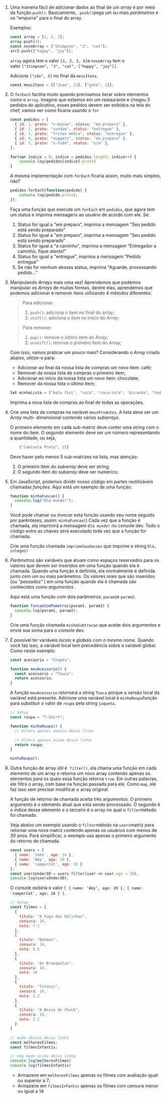 1. Uma maneira fácil de adicionar dados ao final de um *array* é por meio da função `push()`. Basicamente, `.push()`pega um ou mais *parâmetros* e os "empurra" para o final do array.
    
    Exemplos:
    
    ```jsx
    const array = [1, 2, 3];
    array.push(4);
    const novoArray = ["Stimpson", "J", "cat"];
    arr2.push(["happy", "joy"]);
    
    ```
    
    `array` agora tem o valor `[1, 2, 3, 4]`e `novoArray` tem o valor `["Stimpson", "J", "cat", ["happy", "joy"]]`.
    
    Adicione `["cão", 3]` no final da `meusItens`.
    
    ```jsx
    const meusItens = [["Joao", 23], ["gato", 2]];
    ```
    

1. O `forEach` facilita muito quando precisamos iterar sobre elementos como o `array`. Imagine que estamos em um restaurante e chegou 5 pedidos do aplicativo, esses pedidos devem ser exibidos na tela do chef, vamos ver como ficaria usando o `for`
    
    ```jsx
    const pedidos = [
      { id: 1, prato: "x-bacon", status: "em preparo" },
      { id: 2, prato: "sundae", status: "entregue" },
      { id: 3, prato: "fritas média", status: "entregue" },
      { id: 4, prato: "nuggets", status: "em preparo" },
      { id: 5, prato: "x-tudo", status: "n/a" },
    ];
    
    for(var indice = 0; indice < pedidos.length; indice++) {
        console.log(pedidos[indice].prato)
    }
    ```
    
    A mesma implementação com `forEach` ficaria assim, muito mais simples, não?
    
    ```jsx
    pedidos.forEach(function(pedido) {
        console.log(pedido.prato);
    });
    ```
    
    Faça uma função que execute um `forEach` em `pedidos`, que agora tem um status e imprima mensagens ao usuário de acordo com ele. Se:
    
    1. Status for igual a "em preparo", imprima a mensagem "Seu pedido está sendo preparado"
    2. Status for igual a "em preparo", imprima a mensagem "Seu pedido está sendo preparado"
    3. Status for igual a "a caminho", imprima a mensagem "Entregador a caminho, fique atento!"
    4. Status for igual a "entregue", imprima a mensagem "Pedido entregue"
    5. Se não for nenhum desses status, imprima "Aguarde, processando pedido..."
    
2. Manipulando *Arrays* mais uma vez! Aprendemos que podemos manipular os *Arrays* de muitas formas, dentre elas, aprendemos que podemos adicionar e remover itens utilizando 4 métodos diferentes:
    
    > Para adicionar:
    > 
    > 1. `push()`: adiciona o item no final do a*rray*;
    > 2. `shift()`: adiciona o item no início do *Array*;
    
    > Para remover:
    > 
    > 1. `pop()`: remove o último item do *Array*;
    > 2. `unshift()`: remove o primeiro item do *Array*;
    
    Com isso, vamos praticar um pouco mais? Considerando o *Array* criado abaixo, utilize-o para: 
    
    - Adicionar ao final da nossa lista de compras um novo item: café;
    - Remover da nossa lista de compras o primeiro item;
    - Adicionar ao início da nossa lista um novo item: chocolate;
    - Remover da nossa lista o último item;
    
    ```jsx
    let minhaLista = ["bala fini", "suco", "coca-cola", "picanha", "toddynho"]
    ```
    
    Imprima a nova lista de compras ao final de todas as operações.
    

1. Crie uma lista de compras na variável `meusProdutos`. A lista deve ser um A*rray* multi- dimensional contendo vários *subarrays*.
    
    O primeiro elemento em cada sub-matriz deve conter uma string com o nome do item. O segundo elemento deve ser um número representando a quantidade, ou seja,
    
    ```jsx
    	["Camiseta Preta", 15]
    ```
    
    Deve haver pelo menos 5 sub-matrizes na lista, mas atenção:
    
    1. O primeiro item do *subarray* deve ser string;
    2. O segundo item do *subarray* deve ser numérico;
    
2. Em JavaScript, podemos dividir nosso código em partes reutilizáveis chamadas *funções*. Aqui está um exemplo de uma função:
    
    ```jsx
    function minhaFuncao() {
      console.log("Olá mundo!");
    }
    
    ```
    
    Você pode chamar ou *invocar* esta função usando seu nome seguido por parênteses, assim: `minhaFuncao(`) Cada vez que a função é chamada, ela imprimirá a mensagem `Olá mundo!` no console dev. Todo o código entre as chaves será executado toda vez que a função for chamada.
    
    Crie uma função chamada `imprimeSaudacoes` que imprime a string `Olá, colegas!`
    
3. *Parâmetros* são variáveis que atuam como espaços reservados para os valores que devem ser inseridos em uma função quando ela é chamada. Quando uma função é definida, ela normalmente é definida junto com um ou mais parâmetros. Os valores reais que são inseridos (ou *"passados"* ) em uma função quando ela é chamada são conhecidos como *argumentos* .
    
    Aqui está uma função com dois parâmetros, `param1`e `param2`:
    
    ```jsx
    function funcaoComPametros(param1, param2) {
      console.log(param1, param2);
    }
    ```
    
    Crie uma função chamada `minhaSubtracao` que aceite dois argumentos e envie sua soma para o console dev.
    

1. É possível ter variáveis *locais* e *globais com o mesmo nome.* Quando você faz isso, a variável local tem precedência sobre a variável global. Como neste exemplo:
    
    ```jsx
    const acessorio = "Chapeu";
    
    function meuAcessorio() {
      const acessorio = "Touca";
      return acessorio;
    }
    
    ```
    
    A função `meuAcessorio` retornará a string `Touca` porque a versão local da variável está presente. Adicione uma variável local à `minhaRoupa`função para substituir o valor de `roupa` pela string `jaqueta`.
    
    ```jsx
    // Setup
    const roupa = "T-Shirt";
    
    function minhaRoupa() {
      // Altere apenas abaixo dessa linha
    
      // Altere apenas acima dessa linha
      return roupa;
    }
    
    minhaRoupa();
    ```
    
2. Outra função de array útil é  `filter()`, ela chama uma função em cada elemento de um array e retorna um novo array contendo apenas os elementos para os quais essa função retorna `true`. Em outras palavras, ele filtra o array, com base na função passada para ele. Como `map`, ele faz isso sem precisar modificar o array original.
    
    A função de retorno de chamada aceita três argumentos. O primeiro argumento é o elemento atual que está sendo processado. O segundo é o índice desse elemento e o terceiro é o array no qual o `filter`método foi chamado.
    
    Veja abaixo um exemplo usando o `filter`método na `users`matriz para retornar uma nova matriz contendo apenas os usuários com menos de 30 anos. Para simplificar, o exemplo usa apenas o primeiro argumento do retorno de chamada.
    
    ```jsx
    const users = [
      { name: 'John', age: 34 },
      { name: 'Amy', age: 20 },
      { name: 'camperCat', age: 10 }
    ];
    const usersUnder30 = users.filter(user => user.age < 30);
    console.log(usersUnder30);
    
    ```
    
    O console exibiria o valor `[ { name: 'Amy', age: 20 }, { name: 'camperCat', age: 10 } ]`.
    
    ```jsx
    // Setup
    const filmes = [
      {
        titulo: "A Fuga das Galinhas",
        censura: 10,
        nota: 7.1
      },
      {
        titulo: "Batman",
        censura: 14,
        nota: 8.5
      },
      {
        titulo: "As Branquelas",
        censura: 14,
        nota: 10
      },
      {
        titulo: "Titanic",
        censura: 16,
        nota: 3.2
      },
      {
        titulo: "A Noiva do Chuck",
        censura: 18,
        nota: 2.2
      }
    ]
    
    // mude abaixo dessa linha
    const melhoresFilmes;
    const filmesInfantis;
    
    // não mude acima dessa linha
    console.log(melhoresFilmes)
    console.log(filmesInfantis)
    ```
    
    - Armazene em `melhoresFilmes` apenas os filmes com avaliação igual ou superior a 7;
    - Armazene em `filmesInfantis` apenas os filmes com censura menor ou igual a 14